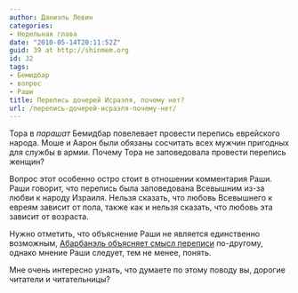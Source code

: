 ```yaml
---
author: Даниэль Левин
categories:
- Недельная глава
date: "2010-05-14T20:11:52Z"
guid: 39 at http://shinmem.org
id: 32
tags:
- Бемидбар
- вопрос
- Раши
title: Перепись дочерей Исраэля, почему нет?
url: /перепись-дочерей-исраэля-почему-нет/
---
```

<!--more-->

Тора в _парашат_ Бемидбар повелевает провести перепись еврейского народа. Моше и Аарон были обязаны сосчитать всех мужчин пригодных для службы в армии. Почему Тора не заповедовала провести перепись женщин?

Вопрос этот особенно остро стоит в отношении комментария Раши. Раши говорит, что перепись была заповедована Всевышним из-за любви к народу Израиля. Нельзя сказать, что любовь Всевышнего к евреям зависит от пола, также как и нельзя сказать, что любовь эта зависит от возраста.

Нужно отметить, что объяснение Раши не является единственно возможным, [Абарбанэль объясняет смысл переписи](http://shinmem.org/blog/post/%D0%B1%D0%B5%D0%BC%D0%B8%D0%B4%D0%B1%D0%B0%D1%80-%D0%B0%D0%B1%D0%B0%D1%80%D0%B1%D0%B0%D0%BD%D1%8D%D0%BB%D1%8C) по-другому, однако мнение Раши следует, тем не менее, понять.

Мне очень интересно узнать, что думаете по этому поводу вы, дорогие читатели и читательницы?